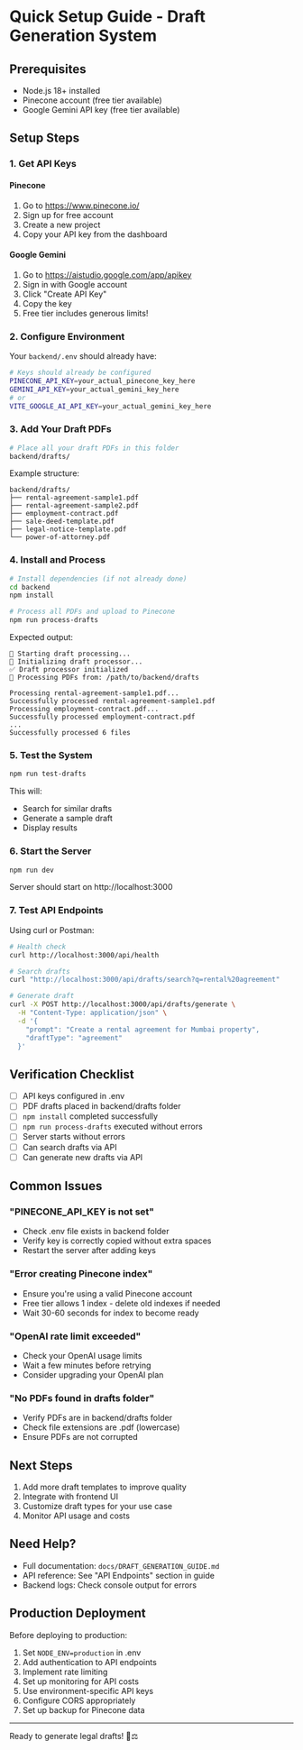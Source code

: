 # Quick Setup Guide - Draft Generation System

## Prerequisites
- Node.js 18+ installed
- Pinecone account (free tier available)
- Google Gemini API key (free tier available)

## Setup Steps

### 1. Get API Keys

#### Pinecone
1. Go to https://www.pinecone.io/
2. Sign up for free account
3. Create a new project
4. Copy your API key from the dashboard

#### Google Gemini
1. Go to https://aistudio.google.com/app/apikey
2. Sign in with Google account
3. Click "Create API Key"
4. Copy the key
5. Free tier includes generous limits!

### 2. Configure Environment

Your `backend/.env` should already have:

```bash
# Keys should already be configured
PINECONE_API_KEY=your_actual_pinecone_key_here
GEMINI_API_KEY=your_actual_gemini_key_here
# or
VITE_GOOGLE_AI_API_KEY=your_actual_gemini_key_here
```

### 3. Add Your Draft PDFs

```bash
# Place all your draft PDFs in this folder
backend/drafts/
```

Example structure:
```
backend/drafts/
├── rental-agreement-sample1.pdf
├── rental-agreement-sample2.pdf
├── employment-contract.pdf
├── sale-deed-template.pdf
├── legal-notice-template.pdf
└── power-of-attorney.pdf
```

### 4. Install and Process

```bash
# Install dependencies (if not already done)
cd backend
npm install

# Process all PDFs and upload to Pinecone
npm run process-drafts
```

Expected output:
```
🚀 Starting draft processing...
📡 Initializing draft processor...
✅ Draft processor initialized
📁 Processing PDFs from: /path/to/backend/drafts

Processing rental-agreement-sample1.pdf...
Successfully processed rental-agreement-sample1.pdf
Processing employment-contract.pdf...
Successfully processed employment-contract.pdf
...
Successfully processed 6 files
```

### 5. Test the System

```bash
npm run test-drafts
```

This will:
- Search for similar drafts
- Generate a sample draft
- Display results

### 6. Start the Server

```bash
npm run dev
```

Server should start on http://localhost:3000

### 7. Test API Endpoints

Using curl or Postman:

```bash
# Health check
curl http://localhost:3000/api/health

# Search drafts
curl "http://localhost:3000/api/drafts/search?q=rental%20agreement"

# Generate draft
curl -X POST http://localhost:3000/api/drafts/generate \
  -H "Content-Type: application/json" \
  -d '{
    "prompt": "Create a rental agreement for Mumbai property",
    "draftType": "agreement"
  }'
```

## Verification Checklist

- [ ] API keys configured in .env
- [ ] PDF drafts placed in backend/drafts folder
- [ ] `npm install` completed successfully
- [ ] `npm run process-drafts` executed without errors
- [ ] Server starts without errors
- [ ] Can search drafts via API
- [ ] Can generate new drafts via API

## Common Issues

### "PINECONE_API_KEY is not set"
- Check .env file exists in backend folder
- Verify key is correctly copied without extra spaces
- Restart the server after adding keys

### "Error creating Pinecone index"
- Ensure you're using a valid Pinecone account
- Free tier allows 1 index - delete old indexes if needed
- Wait 30-60 seconds for index to become ready

### "OpenAI rate limit exceeded"
- Check your OpenAI usage limits
- Wait a few minutes before retrying
- Consider upgrading your OpenAI plan

### "No PDFs found in drafts folder"
- Verify PDFs are in backend/drafts folder
- Check file extensions are .pdf (lowercase)
- Ensure PDFs are not corrupted

## Next Steps

1. Add more draft templates to improve quality
2. Integrate with frontend UI
3. Customize draft types for your use case
4. Monitor API usage and costs

## Need Help?

- Full documentation: `docs/DRAFT_GENERATION_GUIDE.md`
- API reference: See "API Endpoints" section in guide
- Backend logs: Check console output for errors

## Production Deployment

Before deploying to production:

1. Set `NODE_ENV=production` in .env
2. Add authentication to API endpoints
3. Implement rate limiting
4. Set up monitoring for API costs
5. Use environment-specific API keys
6. Configure CORS appropriately
7. Set up backup for Pinecone data

---

Ready to generate legal drafts! 🚀⚖️
